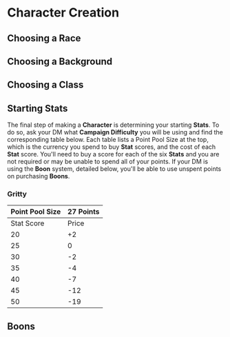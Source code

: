 # Character Creation

## Choosing a Race

## Choosing a Background

## Choosing a Class

## Starting Stats

The final step of making a **Character** is determining your starting **Stats**. To do so, ask your DM what **Campaign Difficulty** you will be using and find the corresponding table below. Each table lists a Point Pool Size at the top, which is the currency you spend to buy **Stat** scores, and the cost of each **Stat** score. You'll need to buy a score for each of the six **Stats** and you are not required or may be unable to spend all of your points. If your DM is using the **Boon** system, detailed below, you'll be able to use unspent points on purchasing **Boons**.

### Gritty

| Point Pool Size | 27 Points |
| --------------- | --------- |
| Stat Score      | Price     |
| 20              | +2        |
| 25              | 0         |
| 30              | -2        |
| 35              | -4        |
| 40              | -7        |
| 45              | -12       |
| 50              | -19       |

## Boons
